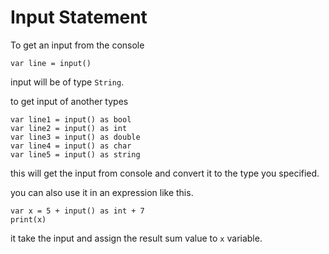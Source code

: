 # Input Statement

To get an input from the console

```engine
var line = input()
```

input will be of type `String`.

to get input of another types
```engine
var line1 = input() as bool
var line2 = input() as int
var line3 = input() as double
var line4 = input() as char
var line5 = input() as string
```

this will get the input from console and convert it to the type you specified.

you can also use it in an expression like this.
```engine
var x = 5 + input() as int + 7
print(x)
```

it take the input and assign the result sum value to `x` variable.

